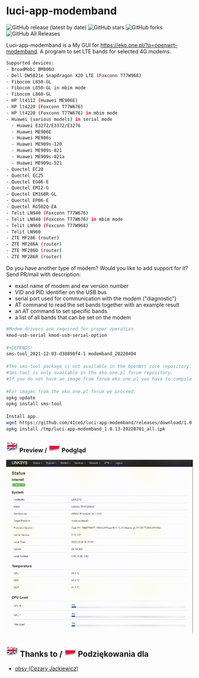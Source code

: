 # luci-app-modemband

![GitHub release (latest by date)](https://img.shields.io/github/v/release/4IceG/luci-app-modemband?style=flat-square)
![GitHub stars](https://img.shields.io/github/stars/4IceG/luci-app-modemband?style=flat-square)
![GitHub forks](https://img.shields.io/github/forks/4IceG/luci-app-modemband?style=flat-square)
![GitHub All Releases](https://img.shields.io/github/downloads/4IceG/luci-app-modemband/total)

Luci-app-modemband is a My GUI for https://eko.one.pl/?p=openwrt-modemband. A program to set LTE bands for selected 4G modems.

``` bash
Supported devices:
- BroadMobi BM806U
- Dell DW5821e Snapdragon X20 LTE (Foxconn T77W968)
- Fibocom L850-GL
- Fibocom L850-GL in mbim mode
- Fibocom L860-GL
- HP lt4112 (Huawei ME906E)
- HP lt4220 (Foxconn T77W676)
- HP lt4220 (Foxconn T77W676) in mbim mode
- Huawei (various models) in serial mode
  - Huawei E3272/E3372/E3276
  - Huawei ME906E
  - Huawei ME906s
  - Huawei ME909s-120
  - Huawei ME909s-821
  - Huawei ME909s-821a
  - Huawei ME909u-521
- Quectel EC20
- Quectel EC25
- Quectel EG06-E
- Quectel EM12-G
- Quectel EM160R-GL
- Quectel EP06-E
- Quectel RG502Q-EA
- Telit LN940 (Foxconn T77W676)
- Telit LN940 (Foxconn T77W676) in mbim mode
- Telit LN960 (Foxconn T77W968)
- Telit LN960
- ZTE MF286 (router)
- ZTE MF286A (router)
- ZTE MF286D (router)
- ZTE MF286R (router)

```

Do you have another type of modem? Would you like to add support for it?
Send PR/mail with description:
- exact name of modem and ew version number
- VID and PID identifier on the USB bus
- serial port used for communication with the modem ("diagnostic")
- AT command to read the set bands together with an example result
- an AT command to set specific bands
- a list of all bands that can be set on the modem

``` bash
#Modem drivers are required for proper operation.
kmod-usb-serial kmod-usb-serial-option

#+DEPENDS:
sms-tool_2021-12-03-d38898f4-1 modemband_20220404

#The sms-tool package is not available in the OpenWrt core repository. 
#Sms-tool is only available in the eko.one.pl forum repository. 
#If you do not have an image from forum eko.one.pl you have to compile the package manually.

#For images from the eko.one.pl forum we proceed:
opkg update
opkg install sms-tool

Install app.
wget https://github.com/4IceG/luci-app-modemband/releases/download/1.0.13-20220701/luci-app-modemband_1.0.13-20220701_all.ipk -O /tmp/luci-app-modemband_1.0.13-20220701_all.ipk
opkg install /tmp/luci-app-modemband_1.0.13-20220701_all.ipk


```

### <img src="https://raw.githubusercontent.com/4IceG/Personal_data/master/dooffy_design_icons_EU_flags_United_Kingdom.png" height="32"> Preview / <img src="https://raw.githubusercontent.com/4IceG/Personal_data/master/dooffy_design_icons_EU_flags_Poland.png" height="32"> Podgląd

![](https://github.com/4IceG/Personal_data/blob/master/modemband20220306.gif?raw=true)


## <img src="https://raw.githubusercontent.com/4IceG/Personal_data/master/dooffy_design_icons_EU_flags_United_Kingdom.png" height="32"> Thanks to / <img src="https://raw.githubusercontent.com/4IceG/Personal_data/master/dooffy_design_icons_EU_flags_Poland.png" height="32"> Podziękowania dla
- [obsy (Cezary Jackiewicz)](https://github.com/obsy)
